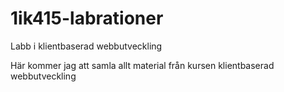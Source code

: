 1ik415-labrationer
==================

Labb i klientbaserad webbutveckling

Här kommer jag att samla allt material från kursen klientbaserad webbutveckling
